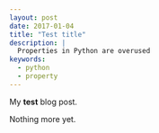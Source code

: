 ```yaml
---
layout: post
date: 2017-01-04
title: "Test title"
description: |
  Properties in Python are overused
keywords:
  - python
  - property
---
```



My **test** blog post.

<!--more-->

Nothing more yet. 
